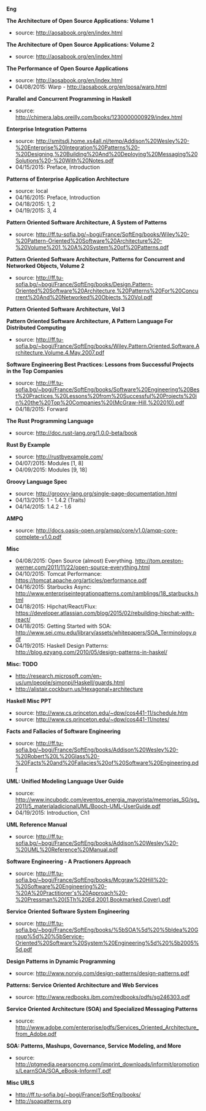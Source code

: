 **Eng**

**The Architecture of Open Source Applications: Volume 1**
- source: http://aosabook.org/en/index.html

**The Architecture of Open Source Applications: Volume 2**
- source: http://aosabook.org/en/index.html

**The Performance of Open Source Applications**
- source: http://aosabook.org/en/index.html
- 04/08/2015: Warp - http://aosabook.org/en/posa/warp.html

**Parallel and Concurrent Programming in Haskell**
- source: http://chimera.labs.oreilly.com/books/1230000000929/index.html

**Enterprise Integration Patterns**
- source: http://smitsdj.home.xs4all.nl/temp/Addison%20Wesley%20-%20Enterprise%20Integration%20Patterns%20-%20Designing,%20Building%20And%20Deploying%20Messaging%20Solutions%20-%20With%20Notes.pdf
- 04/15/2015: Preface, Introduction

**Patterns of Enterprise Application Architecture**
- source: local
- 04/16/2015: Preface, Introduction
- 04/18/2015: 1, 2
- 04/19/2015: 3, 4

**Pattern Oriented Software Architecture, A System of Patterns**
- source: http://ff.tu-sofia.bg/~bogi/France/SoftEng/books/Wiley%20-%20Pattern-Oriented%20Software%20Architecture%20-%20Volume%201,%20A%20System%20of%20Patterns.pdf

**Pattern Oriented Software Architecture, Patterns for Concurrent and Networked Objects, Volume 2**
- source: http://ff.tu-sofia.bg/~bogi/France/SoftEng/books/Design.Pattern-Oriented%20Software%20Architecture,%20Patterns%20For%20Concurrent%20And%20Networked%20Objects,%20Vol.pdf

**Pattern Oriented Software Architecture, Vol 3**

**Pattern Oriented Software Architecture, A Pattern Language For Distributed Computing**
- source: http://ff.tu-sofia.bg/~bogi/France/SoftEng/books/Wiley.Pattern.Oriented.Software.Architecture.Volume.4.May.2007.pdf

**Software Engineering Best Practices: Lessons from Successful Projects in the Top Companies**
- source: http://ff.tu-sofia.bg/~bogi/France/SoftEng/books/Software%20Engineering%20Best%20Practices.%20Lessons%20from%20Successful%20Projects%20in%20the%20Top%20Companies%20(McGraw-Hill,%202010).pdf
- 04/18/2015: Forward

**The Rust Programming Language**
- source: http://doc.rust-lang.org/1.0.0-beta/book

**Rust By Example**
- source: http://rustbyexample.com/
- 04/07/2015: Modules [1, 8]
- 04/09/2015: Modules [9, 18]

**Groovy Language Spec**
- source: http://groovy-lang.org/single-page-documentation.html
- 04/13/2015: 1 - 1.4.2 (Traits)
- 04/14/2015: 1.4.2 - 1.6

**AMPQ**
- source: http://docs.oasis-open.org/amqp/core/v1.0/amqp-core-complete-v1.0.pdf

**Misc**
- 04/08/2015: Open Source (almost) Everything. http://tom.preston-werner.com/2011/11/22/open-source-everything.html
- 04/10/2015: Tomcat Performance: https://tomcat.apache.org/articles/performance.pdf
- 04/16/2015: Starbucks Async: http://www.enterpriseintegrationpatterns.com/ramblings/18_starbucks.html
- 04/18/2015: Hipchat/React/Flux: https://developer.atlassian.com/blog/2015/02/rebuilding-hipchat-with-react/
- 04/18/2015: Getting Started with SOA: http://www.sei.cmu.edu/library/assets/whitepapers/SOA_Terminology.pdf
- 04/19/2015: Haskell Design Patterns: http://blog.ezyang.com/2010/05/design-patterns-in-haskel/

**Misc: TODO**
- http://research.microsoft.com/en-us/um/people/simonpj/Haskell/guards.html
- http://alistair.cockburn.us/Hexagonal+architecture

**Haskell Misc PPT**
- source: http://www.cs.princeton.edu/~dpw/cos441-11/schedule.htm
- source: http://www.cs.princeton.edu/~dpw/cos441-11/notes/

**Facts and Fallacies of Software Engineering**
- source: http://ff.tu-sofia.bg/~bogi/France/SoftEng/books/Addison%20Wesley%20-%20Robert%20L%20Glass%20-%20Facts%20and%20Fallacies%20of%20Software%20Engineering.pdf

**UML: Unified Modeling Language User Guide**
- source: http://www.incubodc.com/eventos_energia_mayorista/memorias_SG/sg_2011/5_materialadicionalUML/Booch-UML-UserGuide.pdf
- 04/19/2015: Introduction, Ch1

**UML Reference Manual**
- source: http://ff.tu-sofia.bg/~bogi/France/SoftEng/books/Addison%20Wesley%20-%20UML%20Reference%20Manual.pdf

**Software Engineering - A Practioners Approach**
- source: http://ff.tu-sofia.bg/~bogi/France/SoftEng/books/Mcgraw%20Hill%20-%20Software%20Engineering%20-%20A%20Practitioner's%20Approach%20-%20Pressman%20(5Th%20Ed,2001,Bookmarked,Cover).pdf

**Service Oriented Software System Engineering**
- source: http://ff.tu-sofia.bg/~bogi/France/SoftEng/books/%5bSOA%5d%20%5bIdea%20Group%5d%20%5bService-Oriented%20Software%20System%20Engineering%5d%20%5b2005%5d.pdf

**Design Patterns in Dynamic Programming**
- source: http://www.norvig.com/design-patterns/design-patterns.pdf

**Patterns: Service Oriented Architecture and Web Services**
- source: http://www.redbooks.ibm.com/redbooks/pdfs/sg246303.pdf

**Service Oriented Architecture (SOA) and Specialized Messaging Patterns**
- source: http://www.adobe.com/enterprise/pdfs/Services_Oriented_Architecture_from_Adobe.pdf

**SOA: Patterns, Mashups, Governance, Service Modeling, and More**
- source: http://ptgmedia.pearsoncmg.com/imprint_downloads/informit/promotions/LearnSOA/SOA_eBook-InformIT.pdf

**Misc URLS**
- http://ff.tu-sofia.bg/~bogi/France/SoftEng/books/
- http://soapatterns.org
